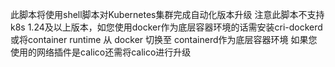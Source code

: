 此脚本将使用shell脚本对Kubernetes集群完成自动化版本升级
注意此脚本不支持k8s 1.24及以上版本，如您使用docker作为底层容器环境的话需安装cri-dockerd或将container runtime 从 docker 切换至 containerd作为底层容器环境
如果您使用的网络插件是calico还需将calico进行升级
